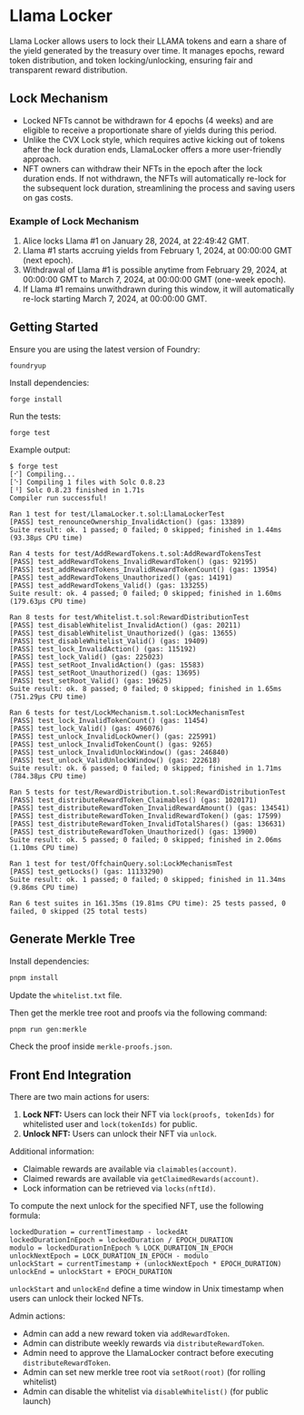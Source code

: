 # Llama Locker

Llama Locker allows users to lock their LLAMA tokens and earn a share of the
yield generated by the treasury over time. It manages epochs, reward token
distribution, and token locking/unlocking, ensuring fair and transparent reward
distribution.

## Lock Mechanism

- Locked NFTs cannot be withdrawn for 4 epochs (4 weeks) and are eligible to
  receive a proportionate share of yields during this period.
- Unlike the CVX Lock style, which requires active kicking out of tokens after
  the lock duration ends, LlamaLocker offers a more user-friendly approach.
- NFT owners can withdraw their NFTs in the epoch after the lock duration ends.
  If not withdrawn, the NFTs will automatically re-lock for the subsequent lock
  duration, streamlining the process and saving users on gas costs.

### Example of Lock Mechanism

1. Alice locks Llama #1 on January 28, 2024, at 22:49:42 GMT.
2. Llama #1 starts accruing yields from February 1, 2024, at 00:00:00 GMT (next epoch).
3. Withdrawal of Llama #1 is possible anytime from February 29, 2024, at 00:00:00 GMT to March 7, 2024, at 00:00:00 GMT (one-week epoch).
4. If Llama #1 remains unwithdrawn during this window, it will automatically re-lock starting March 7, 2024, at 00:00:00 GMT.

## Getting Started

Ensure you are using the latest version of Foundry:

```shell
foundryup
```

Install dependencies:

```shell
forge install
```

Run the tests:

```shell
forge test
```

Example output:

```
$ forge test
[⠊] Compiling...
[⠑] Compiling 1 files with Solc 0.8.23
[⠘] Solc 0.8.23 finished in 1.71s
Compiler run successful!

Ran 1 test for test/LlamaLocker.t.sol:LlamaLockerTest
[PASS] test_renounceOwnership_InvalidAction() (gas: 13389)
Suite result: ok. 1 passed; 0 failed; 0 skipped; finished in 1.44ms (93.38µs CPU time)

Ran 4 tests for test/AddRewardTokens.t.sol:AddRewardTokensTest
[PASS] test_addRewardTokens_InvalidRewardToken() (gas: 92195)
[PASS] test_addRewardTokens_InvalidRewardTokenCount() (gas: 13954)
[PASS] test_addRewardTokens_Unauthorized() (gas: 14191)
[PASS] test_addRewardTokens_Valid() (gas: 133255)
Suite result: ok. 4 passed; 0 failed; 0 skipped; finished in 1.60ms (179.63µs CPU time)

Ran 8 tests for test/Whitelist.t.sol:RewardDistributionTest
[PASS] test_disableWhitelist_InvalidAction() (gas: 20211)
[PASS] test_disableWhitelist_Unauthorized() (gas: 13655)
[PASS] test_disableWhitelist_Valid() (gas: 19409)
[PASS] test_lock_InvalidAction() (gas: 115192)
[PASS] test_lock_Valid() (gas: 225023)
[PASS] test_setRoot_InvalidAction() (gas: 15583)
[PASS] test_setRoot_Unauthorized() (gas: 13695)
[PASS] test_setRoot_Valid() (gas: 19625)
Suite result: ok. 8 passed; 0 failed; 0 skipped; finished in 1.65ms (751.29µs CPU time)

Ran 6 tests for test/LockMechanism.t.sol:LockMechanismTest
[PASS] test_lock_InvalidTokenCount() (gas: 11454)
[PASS] test_lock_Valid() (gas: 496076)
[PASS] test_unlock_InvalidLockOwner() (gas: 225991)
[PASS] test_unlock_InvalidTokenCount() (gas: 9265)
[PASS] test_unlock_InvalidUnlockWindow() (gas: 246840)
[PASS] test_unlock_ValidUnlockWindow() (gas: 222618)
Suite result: ok. 6 passed; 0 failed; 0 skipped; finished in 1.71ms (784.38µs CPU time)

Ran 5 tests for test/RewardDistribution.t.sol:RewardDistributionTest
[PASS] test_distributeRewardToken_Claimables() (gas: 1020171)
[PASS] test_distributeRewardToken_InvalidRewardAmount() (gas: 134541)
[PASS] test_distributeRewardToken_InvalidRewardToken() (gas: 17599)
[PASS] test_distributeRewardToken_InvalidTotalShares() (gas: 136631)
[PASS] test_distributeRewardToken_Unauthorized() (gas: 13900)
Suite result: ok. 5 passed; 0 failed; 0 skipped; finished in 2.06ms (1.10ms CPU time)

Ran 1 test for test/OffchainQuery.sol:LockMechanismTest
[PASS] test_getLocks() (gas: 11133290)
Suite result: ok. 1 passed; 0 failed; 0 skipped; finished in 11.34ms (9.86ms CPU time)

Ran 6 test suites in 161.35ms (19.81ms CPU time): 25 tests passed, 0 failed, 0 skipped (25 total tests)
```

## Generate Merkle Tree

Install dependencies:

```sh
pnpm install
```

Update the `whitelist.txt` file.

Then get the merkle tree root and proofs via the following command:

```sh
pnpm run gen:merkle
```

Check the proof inside `merkle-proofs.json`.

## Front End Integration

There are two main actions for users:

1. **Lock NFT:** Users can lock their NFT via `lock(proofs, tokenIds)`
   for whitelisted user and `lock(tokenIds)` for public.
2. **Unlock NFT:** Users can unlock their NFT via `unlock`.

Additional information:

- Claimable rewards are available via `claimables(account)`.
- Claimed rewards are available via `getClaimedRewards(account)`.
- Lock information can be retrieved via `locks(nftId)`.

To compute the next unlock for the specified NFT, use the following formula:

```shell
lockedDuration = currentTimestamp - lockedAt
lockedDurationInEpoch = lockedDuration / EPOCH_DURATION
modulo = lockedDurationInEpoch % LOCK_DURATION_IN_EPOCH
unlockNextEpoch = LOCK_DURATION_IN_EPOCH - modulo
unlockStart = currentTimestamp + (unlockNextEpoch * EPOCH_DURATION)
unlockEnd = unlockStart + EPOCH_DURATION
```

`unlockStart` and `unlockEnd` define a time window in Unix timestamp when users can unlock their locked NFTs.

Admin actions:

- Admin can add a new reward token via `addRewardToken`.
- Admin can distribute weekly rewards via `distributeRewardToken`.
- Admin need to approve the LlamaLocker contract before executing `distributeRewardToken`.
- Admin can set new merkle tree root via `setRoot(root)` (for rolling whitelist)
- Admin can disable the whitelist via `disableWhitelist()` (for public launch)

